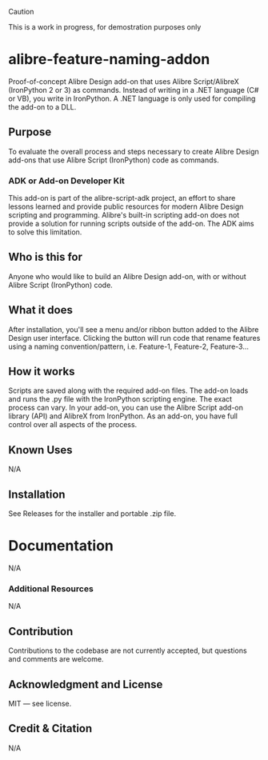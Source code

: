 > [!CAUTION]
> This is a work in progress, for demostration purposes only

# alibre-feature-naming-addon

Proof-of-concept Alibre Design add-on that uses Alibre Script/AlibreX (IronPython 2 or 3) as commands. Instead of writing in a .NET language (C# or VB), you write in IronPython. A .NET language is only used for compiling the add-on to a DLL.

## Purpose

To evaluate the overall process and steps necessary to create Alibre Design add-ons that use Alibre Script (IronPython) code as commands. 

###  ADK or Add-on Developer Kit

This add-on is part of the alibre-script-adk project, an effort to share lessons learned and provide public resources for modern Alibre Design scripting and programming. Alibre's built-in scripting add-on does not provide a solution for running scripts outside of the add-on. The ADK aims to solve this limitation.

## Who is this for

Anyone who would like to build an Alibre Design add-on, with or without Alibre Script (IronPython) code. 

## What it does

After installation, you'll see a menu and/or ribbon button added to the Alibre Design user interface. Clicking the button will run code that rename features using a naming convention/pattern, i.e. Feature-1, Feature-2, Feature-3... 

## How it works

Scripts are saved along with the required add-on files. The add-on loads and runs the .py file with the IronPython scripting engine. The exact process can vary. In your add-on, you can use the Alibre Script add-on library (API) and AlibreX from IronPython. As an add-on, you have full control over all aspects of the process.

## Known Uses

N/A

## Installation

See Releases for the installer and portable .zip file.

# Documentation

N/A

### Additional Resources

N/A

## Contribution

Contributions to the codebase are not currently accepted, but questions and comments are welcome.

## Acknowledgment and License

MIT — see license.

## Credit & Citation

N/A
